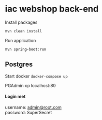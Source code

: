 # iac webshop back-end

Install packages
```bash
mvn clean install
```

Run application
```bash
mvn spring-boot:run
```


## Postgres 
Start docker
```docker-compose up```

PGAdmin op localhost:80
<br/>
#### Login met 
username: admin@root.com <br/>
password: SuperSecret
